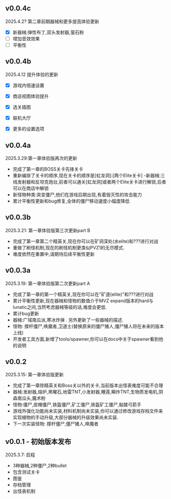 ## v0.0.4c

2025.4.2? 第二章前期器械和更多提高体验更新

- [x] 新器械:弹性布丁,双头发射器,萤石粉
- [ ] 增加音效效果
- [ ] 平衡性

## v0.0.4b 

2025.4.12 提升体验的更新
- [x] 游戏内倍速设置
- [x] 商店视图体验提升
- [x] 选关插图
- [x] 联机大厅
- [x] 更多的设置选项


## v0.0.4a
2025.3.29:第一章体验版再次的更新
- 完成了第一章的BOSS关卡先锋关卡
- 重新编排了关卡的顺序,现在关卡的顺序是[虹龙洞]:[两个Elite关卡]
-新器械:三线发射器和反坦克炮台,前者可以通关[虹龙洞]或者两个Elite关卡进行解锁,后者可以在商店中解锁
- 新怪物种类:突变僵尸,他们在游戏后期出现,有着毁灭性的攻击能力
- 累计平衡性更新和bug修复,全体的僵尸移动速度小幅度降低

## v0.0.3b
2025.3.21: 第一章体验版第三次更新part B
- 完成了第一章第二个精英关,现在你可以在矿洞深处(水elite)和???进行对战
- 重做了刷怪机制,现在的刷怪机制更类似PVZ1的无尽模式.    
- 难度依然在重置中,请期待后续平衡性更新


## v0.0.3a
2025.3.19: 第一章体验版第二次更新part A
- 完成了第一章的第一个精英关,现在你可以在"矿道(elite)"和???进行对战
- 累计平衡性更新,现在器械和怪物的数值介于MVZ expand版本的hard与lunatic之间,当然考虑器械等级的话,难度会更低.
- 累计bug更新
- 器械:广域南瓜派,寒冰炸弹
. 另外更新了一些器械的描述.
- 怪物: 撑杆僵尸,唤魔者,卫道士(替换原来的僵尸猪人,僵尸猪人将在未来的版本上线)
- 开发者工具方面,新增了tools/spawner,你可以在docs中关于spawner看到他的说明


## v0.0.2
2025.3.15: 第一章体验版更新
- 完成了第一章除精英关和Boss关以外的关卡,当前版本出怪表难度可能不合理
- 器械:发射器,熔炉,黑曜石,地雷TNT,小发射器,睡莲,瞬炸TNT,生物质发电机,阴森南瓜头,魔术粉
- 怪物:僵尸,皮帽僵尸,铁盔僵尸,矿工僵尸,铁盔矿工僵尸,骷髅弓箭手
- 游戏外强化功能尚未实装,材料机制尚未实装,你可以通过修改游戏存档文件来实现植物的手动升级,大部分器械的升级效果尚未实装.
- 下一次实装怪物: 撑杆僵尸,僵尸猪人,唤魔者


## v0.0.1 - 初始版本发布
2025.3.7: 启程
- 3种器械,2种僵尸,2种bullet
- 包含测试关卡
- 图鉴
- 存档管理
- 出怪表机制
